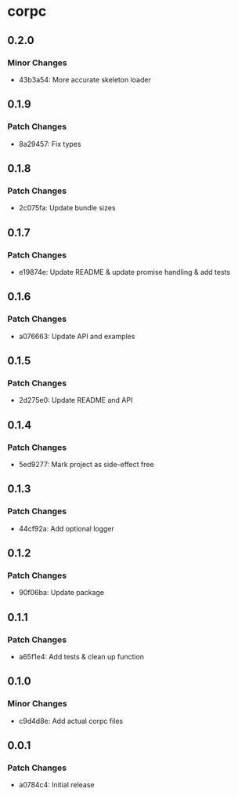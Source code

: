 # corpc

## 0.2.0

### Minor Changes

- 43b3a54: More accurate skeleton loader

## 0.1.9

### Patch Changes

- 8a29457: Fix types

## 0.1.8

### Patch Changes

- 2c075fa: Update bundle sizes

## 0.1.7

### Patch Changes

- e19874e: Update README & update promise handling & add tests

## 0.1.6

### Patch Changes

- a076663: Update API and examples

## 0.1.5

### Patch Changes

- 2d275e0: Update README and API

## 0.1.4

### Patch Changes

- 5ed9277: Mark project as side-effect free

## 0.1.3

### Patch Changes

- 44cf92a: Add optional logger

## 0.1.2

### Patch Changes

- 90f06ba: Update package

## 0.1.1

### Patch Changes

- a65f1e4: Add tests & clean up function

## 0.1.0

### Minor Changes

- c9d4d8e: Add actual corpc files

## 0.0.1

### Patch Changes

- a0784c4: Initial release
